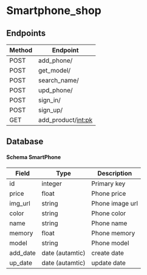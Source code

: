# Smartphone_shop


## Endpoints

| Method | Endpoint |
|--------|----------|
| POST | add_phone/ |
| POST | get_model/ |
| POST | search_name/ |
| POST | upd_phone/ |
| POST | sign_in/ |
| POST | sign_up/ |
| GET | add_product/<int:pk> |


## Database

#### Schema SmartPhone

| Field | Type | Description |
|-------|------|-------------|
| id | integer | Primary key |
| price | float | Phone price |
| img_url | string | Phone image url |
| color | string | Phone color |
| name | string | Phone name |
| memory | float | Phone memory |
| model | string | Phone model |
| add_date | date (autamtic) | create date |
| up_date | date (autamtic) | update date |

